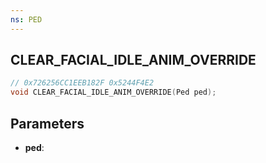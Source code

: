 ```yaml
---
ns: PED
---
```

## CLEAR_FACIAL_IDLE_ANIM_OVERRIDE

```c
// 0x726256CC1EEB182F 0x5244F4E2
void CLEAR_FACIAL_IDLE_ANIM_OVERRIDE(Ped ped);
```

## Parameters
* **ped**:
